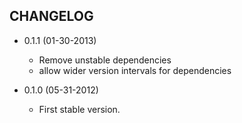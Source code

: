 CHANGELOG
---------

* 0.1.1 (01-30-2013)

  * Remove unstable dependencies
  * allow wider version intervals for dependencies

* 0.1.0 (05-31-2012)

  * First stable version.
